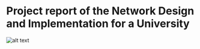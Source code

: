 # Project report of the Network Design and Implementation for a University
![alt text](https://github.com/zudeera/Project-report-of-the-Network-Design-and-Implementation-for-a-University/blob/main/Physical%20Topology.jpg)
